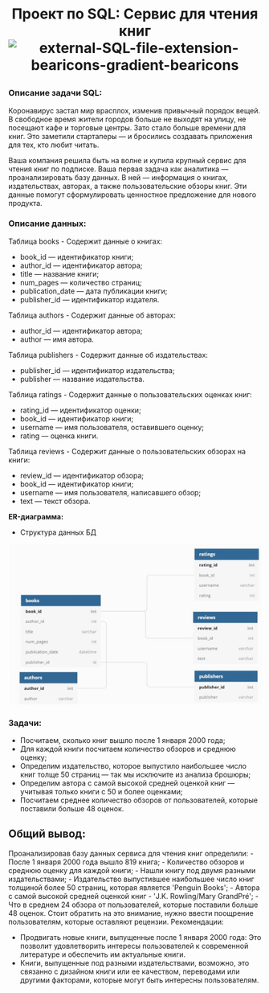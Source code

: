 # <p style="text-align: center;">Проект по SQL: Сервис для чтения книг <img src="https://img.icons8.com/external-bearicons-gradient-bearicons/64/external-SQL-file-extension-bearicons-gradient-bearicons.png" alt="external-SQL-file-extension-bearicons-gradient-bearicons" alt="image" width="40" height="35"></p>

### Описание задачи SQL:
Коронавирус застал мир врасплох, изменив привычный порядок вещей. В свободное время жители городов больше не выходят на улицу, не посещают кафе и торговые центры. Зато стало больше времени для книг. Это заметили стартаперы — и бросились создавать приложения для тех, кто любит читать.

Ваша компания решила быть на волне и купила крупный сервис для чтения книг по подписке. Ваша первая задача как аналитика — проанализировать базу данных.
В ней — информация о книгах, издательствах, авторах, а также пользовательские обзоры книг. Эти данные помогут сформулировать ценностное предложение для нового продукта.

### Описание данных:
Таблица books - Содержит данные о книгах:
- book_id — идентификатор книги;
- author_id — идентификатор автора;
- title — название книги;
- num_pages — количество страниц;
- publication_date — дата публикации книги;
- publisher_id — идентификатор издателя.

Таблица authors - Содержит данные об авторах:
- author_id — идентификатор автора;
- author — имя автора.

Таблица publishers - Содержит данные об издательствах:
- publisher_id — идентификатор издательства;
- publisher — название издательства.

Таблица ratings - Содержит данные о пользовательских оценках книг:
- rating_id — идентификатор оценки;
- book_id — идентификатор книги;
- username — имя пользователя, оставившего оценку;
- rating — оценка книги.

Таблица reviews - Содержит данные о пользовательских обзорах на книги:
- review_id — идентификатор обзора;
- book_id — идентификатор книги;
- username — имя пользователя, написавшего обзор;
- text — текст обзора.

**ER-диаграмма:**
- Структура данных БД

![ER-диаграмма](https://github.com/d-tereshonkov/dt_portfolio/blob/main/project_6/ER-dia.jpg)

### Задачи:
- Посчитаем, сколько книг вышло после 1 января 2000 года;
- Для каждой книги посчитаем количество обзоров и среднюю оценку;
- Определим издательство, которое выпустило наибольшее число книг толще 50 страниц  — так мы исключите из анализа брошюры;
- Определим автора с самой высокой средней оценкой книг — учитывая только книги с 50 и более оценками;
- Посчитаем среднее количество обзоров от пользователей, которые поставили больше 48 оценок.

## Общий вывод:
  Проанализировав базу данных сервиса для чтения книг определили:
    - После 1 января 2000 года вышло 819 книга;
    - Количество обзоров и среднюю оценку для каждой книги;
    - Нашли книгу под двумя разными издательствами;
    - Издательство выпустившее наибольшее число книг толщиной более 50 страниц, которая является 'Penguin Books';
    - Автора с самой высокой средней оценкой книг - 'J.K. Rowling/Mary GrandPré';
    - Что в среднем 24 обзора от пользователей, которые поставили больше 48 оценок. Стоит обратить на это внимание, нужно ввести поощрение пользователям, которые оставляют рецензии.
Рекомендации:

- Продвигать новые книги, выпущенные после 1 января 2000 года: Это позволит удовлетворить интересы пользователей к современной литературе и обеспечить им актуальные книги.
- Книги, выпущенные под разными издательствами, возможно, это связанно с дизайном книги или ее качеством, переводами или другими факторами, которые могут быть интересны пользователям.
